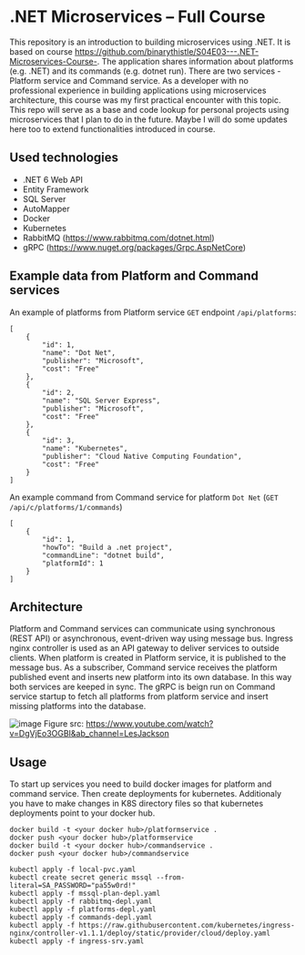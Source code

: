 # .NET Microservices – Full Course
This repository is an introduction to building microservices using .NET. It is based on course https://github.com/binarythistle/S04E03---.NET-Microservices-Course-.
The application shares information about platforms (e.g. .NET) and its commands (e.g. dotnet run). There are two services - Platform service and Command service.
As a developer with no professional experience in building applications using microservices architecture, this course was my first practical encounter with this topic.
This repo will serve as a base and code lookup for personal projects using microservices that I plan to do in the future. Maybe I will do some updates here too to extend
functionalities introduced in course.

## Used technologies
- .NET 6 Web API
- Entity Framework
- SQL Server
- AutoMapper
- Docker
- Kubernetes
- RabbitMQ (https://www.rabbitmq.com/dotnet.html)
- gRPC (https://www.nuget.org/packages/Grpc.AspNetCore)

## Example data from Platform and Command services
An example of platforms from Platform service `GET` endpoint `/api/platforms`:
```
[
    {
        "id": 1,
        "name": "Dot Net",
        "publisher": "Microsoft",
        "cost": "Free"
    },
    {
        "id": 2,
        "name": "SQL Server Express",
        "publisher": "Microsoft",
        "cost": "Free"
    },
    {
        "id": 3,
        "name": "Kubernetes",
        "publisher": "Cloud Native Computing Foundation",
        "cost": "Free"
    }
]
```
An example command from Command service for platform `Dot Net` (`GET` `/api/c/platforms/1/commands`)
```
[
    {
        "id": 1,
        "howTo": "Build a .net project",
        "commandLine": "dotnet build",
        "platformId": 1
    }
]
```

## Architecture
Platform and Command services can communicate using synchronous (REST API) or asynchronous, event-driven way using message bus.
Ingress nginx controller is used as an API gateway to deliver services to outside clients.
When platform is created in Platform service, it is published to the message bus. As a subscriber, Command service receives the platform published event and
inserts new platform into its own database. In this way both services are keeped in sync. The gRPC is beign run on Command service startup to fetch all platforms
from platform service and insert missing platforms into the database.

![image](https://user-images.githubusercontent.com/47573956/166148968-d63dbda8-fb12-49b4-86e4-8e578fda9702.png)
Figure src: https://www.youtube.com/watch?v=DgVjEo3OGBI&ab_channel=LesJackson

## Usage
To start up services you need to build docker images for platform and command service. Then create deployments for kubernetes.
Additionaly you have to make changes in K8S directory files so that kubernetes deployments point to your docker hub.
```
docker build -t <your docker hub>/platformservice .
docker push <your docker hub>/platformservice
docker build -t <your docker hub>/commandservice .
docker push <your docker hub>/commandservice

kubectl apply -f local-pvc.yaml
kubectl create secret generic mssql --from-literal=SA_PASSWORD="pa55w0rd!"
kubectl apply -f mssql-plan-depl.yaml
kubectl apply -f rabbitmq-depl.yaml
kubectl apply -f platforms-depl.yaml
kubectl apply -f commands-depl.yaml
kubectl apply -f https://raw.githubusercontent.com/kubernetes/ingress-nginx/controller-v1.1.1/deploy/static/provider/cloud/deploy.yaml
kubectl apply -f ingress-srv.yaml
```
